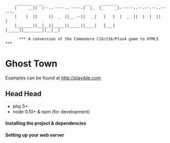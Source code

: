 

```
	 _______  __                   __     _______                         
	|     __||  |--..-----..-----.|  |_  |_     _|.-----..--.--.--..-----.
	|    |  ||     ||  _  ||__ --||   _|   |   |  |  _  ||  |  |  ||     |
	|_______||__|__||_____||_____||____|   |___|  |_____||________||__|__|

	  *** A conversion of the Commodore C16/116/Plus4 game to HTML5 ***

```

# Ghost Town

Examples can be found at http://playible.com


## Head Head

* php 5+
* node 0.10+ & npm (for development)



#### Installing the project & dependencies

#### Setting up your web server
